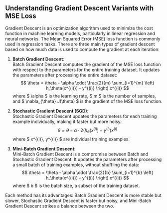 
## Understanding Gradient Descent Variants with MSE Loss

Gradient Descent is an optimization algorithm used to minimize the cost function in machine learning models, particularly in linear regression and neural networks. The Mean Squared Error (MSE) loss function is commonly used in regression tasks. There are three main types of gradient descent based on how much data is used to compute the gradient at each iteration:

1. **Batch Gradient Descent**:  
   Batch Gradient Descent computes the gradient of the MSE loss function with respect to the parameters for the entire training dataset. It updates the parameters after processing the entire dataset:
   $$
   \theta = \theta - \alpha \cdot \frac{2}{m} \sum_{i=1}^{m} \left( h_\theta(x^{(i)}) - y^{(i)} \right) x^{(i)}
   $$
   where $ \alpha $ is the learning rate, $ m $ is the number of samples, and $ \nabla_{\theta} J(\theta) $ is the gradient of the MSE loss function.

2. **Stochastic Gradient Descent (SGD)**:  
   Stochastic Gradient Descent updates the parameters for each training example individually, making it faster but more noisy:
   $$
   \theta = \theta - \alpha \cdot 2 \left( h_\theta(x^{(i)}) - y^{(i)} \right) x^{(i)}
   $$
   where $ x^{(i)}, y^{(i)} $ are individual training examples.

3. **Mini-Batch Gradient Descent**:  
   Mini-Batch Gradient Descent is a compromise between Batch and Stochastic Gradient Descent. It updates the parameters after processing a small batch of training examples, without shuffling the data:
   $$
   \theta = \theta - \alpha \cdot \frac{2}{b} \sum_{i=1}^{b} \left( h_\theta(x^{(i)}) - y^{(i)} \right) x^{(i)}
   $$
   where $ b $ is the batch size, a subset of the training dataset.

Each method has its advantages: Batch Gradient Descent is more stable but slower, Stochastic Gradient Descent is faster but noisy, and Mini-Batch Gradient Descent strikes a balance between the two.
